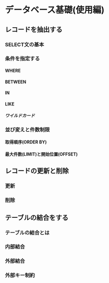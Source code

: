 # データベース基礎(使用編)

## レコードを抽出する

### SELECT文の基本

### 条件を指定する

#### WHERE

#### BETWEEN

#### IN

#### LIKE

##### ワイルドカード

### 並び変えと件数制限

#### 取得順序(ORDER BY)

#### 最大件数(LIMIT)と開始位置(OFFSET)

## レコードの更新と削除

### 更新

### 削除

## テーブルの結合をする

### テーブルの結合とは

### 内部結合

### 外部結合

### 外部キー制約

